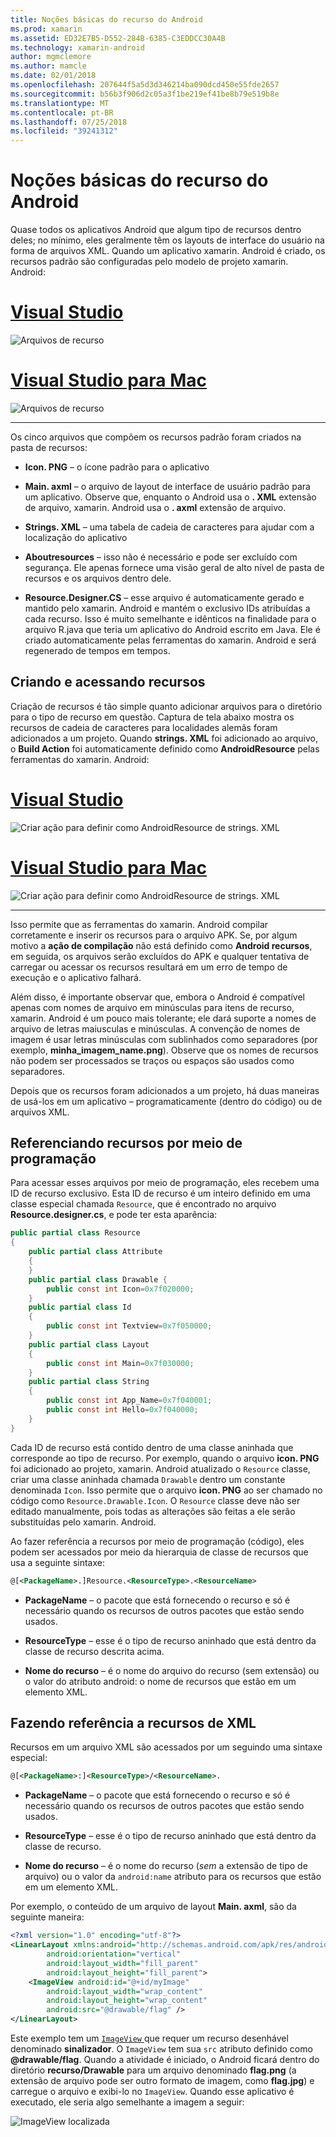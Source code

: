 ```yaml
---
title: Noções básicas do recurso do Android
ms.prod: xamarin
ms.assetid: ED32E7B5-D552-284B-6385-C3EDDCC30A4B
ms.technology: xamarin-android
author: mgmclemore
ms.author: mamcle
ms.date: 02/01/2018
ms.openlocfilehash: 207644f5a5d3d346214ba090dcd450e55fde2657
ms.sourcegitcommit: b56b3f906d2c05a3f1be219ef41be8b79e519b8e
ms.translationtype: MT
ms.contentlocale: pt-BR
ms.lasthandoff: 07/25/2018
ms.locfileid: "39241312"
---
```

# <a name="android-resource-basics"></a>Noções básicas do recurso do Android

Quase todos os aplicativos Android que algum tipo de recursos dentro deles; no mínimo, eles geralmente têm os layouts de interface do usuário na forma de arquivos XML. Quando um aplicativo xamarin. Android é criado, os recursos padrão são configuradas pelo modelo de projeto xamarin. Android:

# <a name="visual-studiotabvswin"></a>[Visual Studio](#tab/vswin)

![Arquivos de recurso](android-resource-basics-images/01-resource-files-vs.png)
 
# <a name="visual-studio-for-mactabvsmac"></a>[Visual Studio para Mac](#tab/vsmac)

![Arquivos de recurso](android-resource-basics-images/01-resource-files-xs.png)
 
-----

Os cinco arquivos que compõem os recursos padrão foram criados na pasta de recursos:

-  **Icon. PNG** &ndash; o ícone padrão para o aplicativo

-  **Main. axml** &ndash; o arquivo de layout de interface de usuário padrão para um aplicativo. Observe que, enquanto o Android usa o **. XML** extensão de arquivo, xamarin. Android usa o **. axml** extensão de arquivo.

-  **Strings. XML** &ndash; uma tabela de cadeia de caracteres para ajudar com a localização do aplicativo

-  **Aboutresources** &ndash; isso não é necessário e pode ser excluído com segurança. Ele apenas fornece uma visão geral de alto nível de pasta de recursos e os arquivos dentro dele.

-  **Resource.Designer.CS** &ndash; esse arquivo é automaticamente gerado e mantido pelo xamarin. Android e mantém o exclusivo IDs atribuídas a cada recurso. Isso é muito semelhante e idênticos na finalidade para o arquivo R.java que teria um aplicativo do Android escrito em Java. Ele é criado automaticamente pelas ferramentas do xamarin. Android e será regenerado de tempos em tempos.


## <a name="creating-and-accessing-resources"></a>Criando e acessando recursos

Criação de recursos é tão simple quanto adicionar arquivos para o diretório para o tipo de recurso em questão. Captura de tela abaixo mostra os recursos de cadeia de caracteres para localidades alemãs foram adicionados a um projeto. Quando **strings. XML** foi adicionado ao arquivo, o **Build Action** foi automaticamente definido como **AndroidResource** pelas ferramentas do xamarin. Android:

# <a name="visual-studiotabvswin"></a>[Visual Studio](#tab/vswin)

![Criar ação para definir como AndroidResource de strings. XML](android-resource-basics-images/02-build-action-vs.png)
 
# <a name="visual-studio-for-mactabvsmac"></a>[Visual Studio para Mac](#tab/vsmac)

![Criar ação para definir como AndroidResource de strings. XML](android-resource-basics-images/02-build-action-xs.png)
 
-----
 

Isso permite que as ferramentas do xamarin. Android compilar corretamente e inserir os recursos para o arquivo APK. Se, por algum motivo a **ação de compilação** não está definido como **Android recursos**, em seguida, os arquivos serão excluídos do APK e qualquer tentativa de carregar ou acessar os recursos resultará em um erro de tempo de execução e o aplicativo falhará.

Além disso, é importante observar que, embora o Android é compatível apenas com nomes de arquivo em minúsculas para itens de recurso, xamarin. Android é um pouco mais tolerante; ele dará suporte a nomes de arquivo de letras maiusculas e minúsculas. A convenção de nomes de imagem é usar letras minúsculas com sublinhados como separadores (por exemplo, **minha\_imagem\_name.png**). Observe que os nomes de recursos não podem ser processados se traços ou espaços são usados como separadores.

Depois que os recursos foram adicionados a um projeto, há duas maneiras de usá-los em um aplicativo &ndash; programaticamente (dentro do código) ou de arquivos XML.


## <a name="referencing-resources-programmatically"></a>Referenciando recursos por meio de programação

Para acessar esses arquivos por meio de programação, eles recebem uma ID de recurso exclusivo. Esta ID de recurso é um inteiro definido em uma classe especial chamada `Resource`, que é encontrado no arquivo **Resource.designer.cs**, e pode ter esta aparência:

```csharp
public partial class Resource
{
    public partial class Attribute
    {
    }
    public partial class Drawable {
        public const int Icon=0x7f020000;
    }
    public partial class Id
    {
        public const int Textview=0x7f050000;
    }
    public partial class Layout
    {
        public const int Main=0x7f030000;
    }
    public partial class String
    {
        public const int App_Name=0x7f040001;
        public const int Hello=0x7f040000;
    }
}
```

Cada ID de recurso está contido dentro de uma classe aninhada que corresponde ao tipo de recurso. Por exemplo, quando o arquivo **icon. PNG** foi adicionado ao projeto, xamarin. Android atualizado o `Resource` classe, criar uma classe aninhada chamada `Drawable` dentro um constante denominada `Icon`.
Isso permite que o arquivo **icon. PNG** ao ser chamado no código como `Resource.Drawable.Icon`. O `Resource` classe deve não ser editado manualmente, pois todas as alterações são feitas a ele serão substituídas pelo xamarin. Android.

Ao fazer referência a recursos por meio de programação (código), eles podem ser acessados por meio da hierarquia de classe de recursos que usa a seguinte sintaxe:

```xml
@[<PackageName>.]Resource.<ResourceType>.<ResourceName>
```

-  **PackageName** &ndash; o pacote que está fornecendo o recurso e só é necessário quando os recursos de outros pacotes que estão sendo usados.

-  **ResourceType** &ndash; esse é o tipo de recurso aninhado que está dentro da classe de recurso descrita acima.

-  **Nome do recurso** &ndash; é o nome do arquivo do recurso (sem extensão) ou o valor do atributo android: o nome de recursos que estão em um elemento XML.


## <a name="referencing-resources-from-xml"></a>Fazendo referência a recursos de XML

Recursos em um arquivo XML são acessados por um seguindo uma sintaxe especial:

```xml
@[<PackageName>:]<ResourceType>/<ResourceName>.
```

-  **PackageName** &ndash; o pacote que está fornecendo o recurso e só é necessário quando os recursos de outros pacotes que estão sendo usados.

-  **ResourceType** &ndash; esse é o tipo de recurso aninhado que está dentro da classe de recurso.

-  **Nome do recurso** &ndash; é o nome do recurso (*sem* a extensão de tipo de arquivo) ou o valor da `android:name` atributo para os recursos que estão em um elemento XML.

Por exemplo, o conteúdo de um arquivo de layout **Main. axml**, são da seguinte maneira:

```xml
<?xml version="1.0" encoding="utf-8"?>
<LinearLayout xmlns:android="http://schemas.android.com/apk/res/android"
        android:orientation="vertical"
        android:layout_width="fill_parent"
        android:layout_height="fill_parent">
    <ImageView android:id="@+id/myImage"
        android:layout_width="wrap_content"
        android:layout_height="wrap_content"
        android:src="@drawable/flag" />
</LinearLayout>
```

Este exemplo tem um [ `ImageView` ](https://github.com/xamarin/recipes/tree/master/Recipes/android/controls/imageview) que requer um recurso desenhável denominado **sinalizador**. O `ImageView` tem sua `src` atributo definido como **@drawable/flag**. Quando a atividade é iniciado, o Android ficará dentro do diretório **recurso/Drawable** para um arquivo denominado **flag.png** (a extensão de arquivo pode ser outro formato de imagem, como **flag.jpg**) e carregue o arquivo e exibi-lo no `ImageView`.
Quando esse aplicativo é executado, ele seria algo semelhante a imagem a seguir:

![ImageView localizada](android-resource-basics-images/03-localized-screenshot.png)

